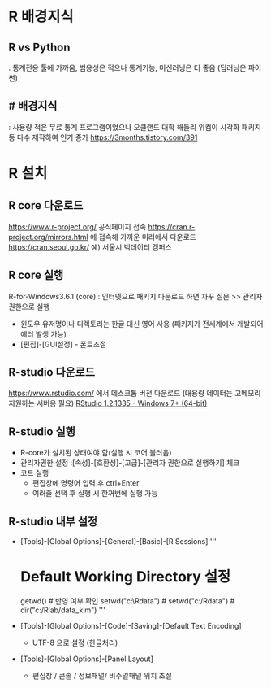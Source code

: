 # R 배경지식
## R vs Python
: 통계전용 툴에 가까움, 범용성은 적으나 통계기능, 머신러닝은 더 좋음 (딥러닝은 파이썬)

## # 배경지식
: 사용량 적은 무료 통계 프로그램이었으나 오클랜드 대학 해들리 위컴이 시각화 패키지 등 다수 제작하여 인기 증가
https://3months.tistory.com/391


# R 설치
## R core 다운로드
https://www.r-project.org/ 공식페이지 접속
https://cran.r-project.org/mirrors.html 에 접속해 가까운 미러에서 다운로드
https://cran.seoul.go.kr/ 예) 서울시 빅데이터 캠퍼스

## R core 실행
R-for-Windows3.6.1 (core)
: 인터넷으로 패키지 다운로드 하면 자꾸 질문 >>  관리자 권한으로 실행
* 윈도우 유저명이나 디렉토리는 한글 대신 영어 사용 (패키지가 전세계에서 개발되어 에러 발생 가능)
* [편집]-[GUI설정] - 폰트조절

## R-studio 다운로드
https://www.rstudio.com/ 에서 데스크톱 버전 다운로드 (대용량 데이터는 고메모리 지원하는 서버용 필요)
[RStudio 1.2.1335 - Windows 7+ (64-bit)](https://download1.rstudio.org/desktop/windows/RStudio-1.2.1335.exe) 

## R-studio 실행
* R-core가 설치된 상태여야 함(실행 시 코어 불러옴)
* 관리자권한 설정
  :[속성]-[호환성]-[고급]-[관리자 권한으로 실행하기] 체크
* 코드 실행
  + 편집창에 명령어 입력 후 ctrl+Enter
  + 여러줄 선택 후 실행 시 한꺼번에 실행 가능
 
## R-studio 내부 설정
* [Tools]-[Global Options]-[General]-[Basic]-[R Sessions]
'''
    # Default Working Directory 설정
    getwd()             # 반영 여부 확인
    setwd("c:\\Rdata")  #
    setwd("c:/Rdata")   # 
    dir("c:/Rlab/data_kim")
'''
* [Tools]-[Global Options]-[Code]-[Saving]-[Default Text Encoding] 
  + UTF-8 으로 설정 (한글처리)

* [Tools]-[Global Options]-[Panel Layout]
  + 편집창 / 콘솔 / 정보패널/ 비주얼패널 위치 조절
